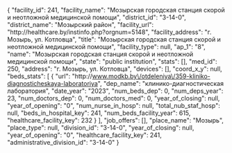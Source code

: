 {
    "facility_id": 241,
    "facility_name": "Мозырская городская станция скорой и неотложной медицинской помощи",
    "district_id": "3-14-0",
    "district_name": "Мозырский район",
    "facility_url": "http:\/\/healthcare.by\/instinfo.php?orgnum=5148",
    "facility_address": "г. Мозырь, ул. Котловца",
    "title": "Мозырская городская станция скорой и неотложной медицинской помощи",
    "facility_type": null,
    "ap_1": "8",
    "name": "Мозырская городская станция скорой и неотложной медицинской помощи",
    "state": "public institution",
    "stats": [],
    "med_id": 250,
    "address": "г. Мозырь, ул. Котловца",
    "devices": [],
    "coord_x_y": null,
    "beds_stats": [
        {
            "url": "http:\/\/www.modkb.by\/otdeleniya\/359-kliniko-diagnosticheskaya-laboratoriya",
            "dep_name": "клинико-диагностическая лаборатория",
            "date_year": "2023",
            "num_beds_dep": 0,
            "num_deps_year": 23,
            "num_doctors_dep": 0,
            "num_doctors_med": 0,
            "year_of_closing": null,
            "year_of_opening": "0",
            "num_nurse_in_hosp": null,
            "total_nub_staf_hosp": null,
            "beds_in_hospital_key": 241,
            "num_beds_facility_year": 615,
            "healthcare_facility_key": 232
        }
    ],
    "job_offers": [],
    "place_name": "Мозырь",
    "place_type": null,
    "division_id": "3-14-0",
    "year_of_closing": null,
    "year_of_opening": "0",
    "healthcare_facility_key": 241,
    "administrative_division_id": "3-14-0"
}